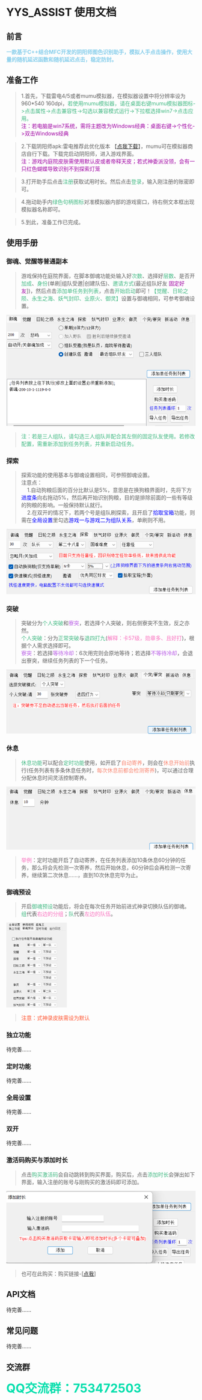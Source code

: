 # YYS_ASSIST 使用文档
## 前言
<b><font color="skyblue">一款基于C++结合MFC开发的阴阳师图色识别助手，模拟人手点击操作，使用大量的随机延迟函数和随机延迟点击，稳定防封。</font></b>
## 准备工作
>1.首先，下载雷电4/5或者mumu模拟器，在模拟器设置中将分辨率设为960*540 160dpi，<font color = "#42b983">若使用mumu模拟器，请在桌面右键mumu模拟器图标->点击属性->点击兼容性->勾选以兼容模式运行->下拉框选择win7->点击应用。</font></br><font color = "#a107a4">注：若电脑是win7系统，需将主题改为Windows经典：桌面右键->个性化->双击Windows经典</font>

>2.下载阴阳师apk:雷电推荐此优化版本 【[点我下载](https://g37.gdl.netease.com/onmyoji_cps_mumu_1.7.46.apk)】，mumu可在模拟器商店自行下载。下载完启动阴阳师，进入游戏界面。</br><font color = "#a107a4">注：游戏内庭院皮肤需使用默认皮或者帝释天皮；若式神委派没领，会有一只红色蝴蝶导致识别不到探索灯笼</font>

>3.打开助手后点击<font color = "#42b983">注册</font>获取试用时长。然后点击<font color = "#42b983">登录</font>，输入刚注册的账密即可。

>4.拖动助手内<font color = "#42b983">绿色句柄图标</font>对准模拟器内部的游戏窗口，待右侧文本框出现模拟器名称即可。

>5.到此，准备工作已完成。
## 使用手册
### 御魂、觉醒等普通副本
>游戏保持在庭院界面，在脚本御魂功能处输入好<font color = "#42b983">次数</font>、选择好<font color = "#42b983">层数</font>、是否开<font color = "#42b983">加成</font>、<font color = "#42b983">身份</font>(单刷|组队受邀|创建队伍)、<font color = "#42b983">邀请方式</font>(最近组队好友  <font color = "#a107a4">固定好友</font>])，然后点击<font color = "#42b983">添加单任务到列表</font>，点击<font color = "#42b983">开始启动</font>即可！<font color = "#42b983">【觉醒、日轮之陨、永生之海、妖气封印、业原火、御灵】</font>设置与御魂相同，可参考御魂设置。</br>

<img src= "img/御魂.png" style="zoom: 80%;"></img></br>
><font color = "#42b983">注：若是三人组队，请勾选三人组队并配合其左侧的固定队友使用。若修改配置，需重新添加到任务列表，并重新启动任务。</font>
### 探索
>探索功能的使用基本与御魂设置相同，可参照御魂设置。</br>注意点：</br>&nbsp;&nbsp;&nbsp;&nbsp;1.自动狗粮后面的百分比默认是5%，意思是在换狗粮界面时，先将下方<font color = "#00f">进度条</font>向右拖动5%，然后再开始识别狗粮，目的是排除前面的一些有等级的狗粮的影响。一般保持默认就行。</br>&nbsp;&nbsp;&nbsp;&nbsp;2.在双开的情况下，若两个号是组队刷探索，且开启了<font color = "#00f">拾取宝箱</font>功能，则需在<font color = "#00f">全局设置</font>里勾选<font color = "#00f">游戏一与游戏二为组队关系</font>，单刷则不用。</br>

<img src= "img/探索.png" style="zoom: 80%;"></img>
### 突破
>突破分为<font color = "#42b983">个人突破</font>和<font color = "#B95EE6">寮突</font>，若选择个人突破，则右侧寮突不生效，反之亦然。</br><font color = "#42b983">个人突破</font>：分为<font color = "#42b983">正常突破</font>与<font color = "#42b983">退四打九</font>(<font color = "#F973BF">解释：卡57级，勋章多、且好打</font>)，根据个人需求选择即可。</br>
<font color = "#B95EE6">寮突</font>：若选择<font color = "#B95EE6">等待冷却</font>：6次用完则会原地等待；若选择<font color = "#B95EE6">不等待冷却</font>，会退出寮突，继续任务列表的下一个任务。</br>

<img src= "img/突破.png" style="zoom: 80%;"></img>
### 休息
><font color = "#42b983">休息功能</font>可以配合<font color = "#42b983">定时功能</font>使用，如开启了<font color = "#F98873 ">自动寄养</font>，则会在<font color = "#F98873 ">休息开始前</font>执行(任务列表有多条休息任务时，<font color = "#F98873 ">每次休息前都会检测寄养</font>)，可以通过合理分配休息时间灵活控制寄养。</br>

<img src= "img/休息.png" style="zoom: 80%;"></img></br>
><font color = "#F973BF">举例</font>：定时功能开启了自动寄养，在任务列表添加10条休息60分钟的任务，那么将会先检测一次寄养，然后开始休息，60分钟后会再检测一次寄养，继续第二次休息......，直到10次休息完毕为止。
### 御魂预设
>开启<font color = "#42b983">御魂预设</font>功能后，将会在每次任务开始前进式神录切换队伍的御魂。</br>
<font color = "#42b983">组</font>代表<font color = "#F973BF">右边的分组</font>；<font color = "#42b983">队</font>代表<font color = "#F973BF ">左边的队伍</font>。</br>

<img src= "img/预设.png" style="zoom: 50%;"></img></br>
><font color = "#FF5733">注意：式神录皮肤需设为默认</font>
### 独立功能
待完善......
### 定时功能
待完善......
### 全局设置
待完善......
### 双开
待完善......
### 激活码购买与添加时长
>点击<font color = "#42b983">购买激活码</font>会自动跳转到购买界面，购买后，点击<font color = "#42b983">添加时长</font>会弹出如下界面，输入注册的账号与刚购买的激活码即可添加。</br>

<img src= "img/添加时长.png" style="zoom: 80%;"></img></br>
>也可在此购买：购买链接-[[点我](http://www.sakurayys.com/#shop)]</br>
## API文档
待完善......
## 常见问题
待完善......
## 交流群
<font color="#09dfae" size = "6px"><b>QQ交流群：753472503</b></font>

